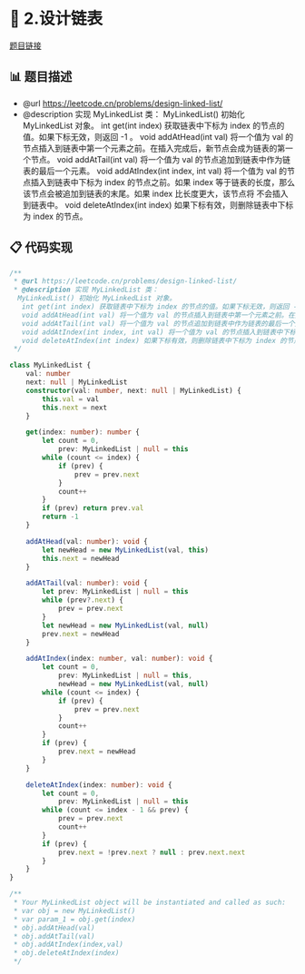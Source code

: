 # 🎪 2.设计链表

[题目链接](https://leetcode.cn/problems/design-linked-list/)

## 📊 题目描述
* @url https://leetcode.cn/problems/design-linked-list/
 * @description 实现 MyLinkedList 类：
  MyLinkedList() 初始化 MyLinkedList 对象。
   int get(int index) 获取链表中下标为 index 的节点的值。如果下标无效，则返回 -1 。
   void addAtHead(int val) 将一个值为 val 的节点插入到链表中第一个元素之前。在插入完成后，新节点会成为链表的第一个节点。
   void addAtTail(int val) 将一个值为 val 的节点追加到链表中作为链表的最后一个元素。
   void addAtIndex(int index, int val) 将一个值为 val 的节点插入到链表中下标为 index 的节点之前。如果 index 等于链表的长度，那么该节点会被追加到链表的末尾。如果 index 比长度更大，该节点将 不会插入 到链表中。
   void deleteAtIndex(int index) 如果下标有效，则删除链表中下标为 index 的节点。

## 📋 代码实现
```typescript
/**
 * @url https://leetcode.cn/problems/design-linked-list/
 * @description 实现 MyLinkedList 类：
  MyLinkedList() 初始化 MyLinkedList 对象。
   int get(int index) 获取链表中下标为 index 的节点的值。如果下标无效，则返回 -1 。
   void addAtHead(int val) 将一个值为 val 的节点插入到链表中第一个元素之前。在插入完成后，新节点会成为链表的第一个节点。
   void addAtTail(int val) 将一个值为 val 的节点追加到链表中作为链表的最后一个元素。
   void addAtIndex(int index, int val) 将一个值为 val 的节点插入到链表中下标为 index 的节点之前。如果 index 等于链表的长度，那么该节点会被追加到链表的末尾。如果 index 比长度更大，该节点将 不会插入 到链表中。
   void deleteAtIndex(int index) 如果下标有效，则删除链表中下标为 index 的节点。
 */

class MyLinkedList {
    val: number
    next: null | MyLinkedList
    constructor(val: number, next: null | MyLinkedList) {
        this.val = val
        this.next = next
    }

    get(index: number): number {
        let count = 0,
            prev: MyLinkedList | null = this
        while (count <= index) {
            if (prev) {
                prev = prev.next
            }
            count++
        }
        if (prev) return prev.val
        return -1
    }

    addAtHead(val: number): void {
        let newHead = new MyLinkedList(val, this)
        this.next = newHead
    }

    addAtTail(val: number): void {
        let prev: MyLinkedList | null = this
        while (prev?.next) {
            prev = prev.next
        }
        let newHead = new MyLinkedList(val, null)
        prev.next = newHead
    }

    addAtIndex(index: number, val: number): void {
        let count = 0,
            prev: MyLinkedList | null = this,
            newHead = new MyLinkedList(val, null)
        while (count <= index) {
            if (prev) {
                prev = prev.next
            }
            count++
        }
        if (prev) {
            prev.next = newHead
        }
    }

    deleteAtIndex(index: number): void {
        let count = 0,
            prev: MyLinkedList | null = this
        while (count <= index - 1 && prev) {
            prev = prev.next
            count++
        }
        if (prev) {
            prev.next = !prev.next ? null : prev.next.next
        }
    }
}

/**
 * Your MyLinkedList object will be instantiated and called as such:
 * var obj = new MyLinkedList()
 * var param_1 = obj.get(index)
 * obj.addAtHead(val)
 * obj.addAtTail(val)
 * obj.addAtIndex(index,val)
 * obj.deleteAtIndex(index)
 */

```
